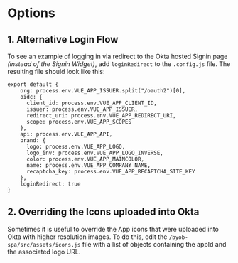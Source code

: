 # Options
## 1. Alternative Login Flow
To see an example of logging in via redirect to the Okta hosted Signin page *(instead of the Signin Widget)*, add `loginRedirect` to the `.config.js` file.
The resulting file should look like this:
```
export default {
    org: process.env.VUE_APP_ISSUER.split("/oauth2")[0],
    oidc: {
      client_id: process.env.VUE_APP_CLIENT_ID,
      issuer: process.env.VUE_APP_ISSUER,
      redirect_uri: process.env.VUE_APP_REDIRECT_URI,
      scope: process.env.VUE_APP_SCOPES
    },
    api: process.env.VUE_APP_API,
    brand: {
      logo: process.env.VUE_APP_LOGO,
      logo_inv: process.env.VUE_APP_LOGO_INVERSE,
      color: process.env.VUE_APP_MAINCOLOR,
      name: process.env.VUE_APP_COMPANY_NAME,
      recaptcha_key: process.env.VUE_APP_RECAPTCHA_SITE_KEY
    },
    loginRedirect: true
}
```

## 2. Overriding the Icons uploaded into Okta
Sometimes it is useful to override the App icons that were uploaded into Okta with higher resolution images. To do this, edit the `/byob-spa/src/assets/icons.js` file with a list of objects containing the appId and the associated logo URL. 

